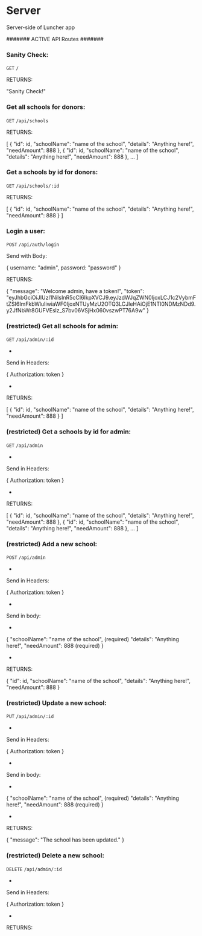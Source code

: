 # Server
Server-side of Luncher app



####### ACTIVE API Routes #######



### Sanity Check:

`GET` `/`

RETURNS:

"Sanity Check!"



### Get all schools for donors:

`GET` `/api/schools`

RETURNS:

[
    {
        "id": id,
        "schoolName": "name of the school",
        "details": "Anything here!",
        "needAmount": 888
    },
    {
        "id": id,
        "schoolName": "name of the school",
        "details": "Anything here!",
        "needAmount": 888
    },
    ...
]



### Get a schools by id for donors:

`GET` `/api/schools/:id`

RETURNS:

[
    {
        "id": id,
        "schoolName": "name of the school",
        "details": "Anything here!",
        "needAmount": 888
    }
]



### Login a user:

`POST` `/api/auth/login`

Send with Body:

{
    username: "admin",
    password: "password"
}


RETURNS:

{
    "message": "Welcome admin, have a token!",
    "token": "eyJhbGciOiJIUzI1NiIsInR5cCI6IkpXVCJ9.eyJzdWJqZWN0IjoxLCJ1c2VybmFtZSI6ImFkbWluIiwiaWF0IjoxNTUyMzU2OTQ3LCJleHAiOjE1NTI0NDMzNDd9.y2JfNbWr8GUFVEslz_S7bv06VSjHx060vszwPT76A9w"
}



### (restricted) Get all schools for admin:

`GET` `/api/admin/:id`

- 

Send in Headers:

{
    Authorization: token
}

- 

RETURNS:

[
    {
        "id": id,
        "schoolName": "name of the school",
        "details": "Anything here!",
        "needAmount": 888
    }
]



### (restricted) Get a schools by id for admin:

`GET` `/api/admin`

- 

Send in Headers:

{
    Authorization: token
}

- 

RETURNS:

[
    {
        "id": id,
        "schoolName": "name of the school",
        "details": "Anything here!",
        "needAmount": 888
    },
    {
        "id": id,
        "schoolName": "name of the school",
        "details": "Anything here!",
        "needAmount": 888
    },
    ...
]



### (restricted) Add a new school:

`POST` `/api/admin`

- 

Send in Headers:

{
    Authorization: token
}

- 

Send in body:

- 

{
    "schoolName": "name of the school", (required)
    "details": "Anything here!",
    "needAmount": 888 (required)
}

- 

RETURNS:

{
    "id": id,
    "schoolName": "name of the school",
    "details": "Anything here!",
    "needAmount": 888
}



### (restricted) Update a new school:

`PUT` `/api/admin/:id`

- 

Send in Headers:

{
    Authorization: token
}

- 

Send in body:

- 

{
    "schoolName": "name of the school", (required)
    "details": "Anything here!",
    "needAmount": 888 (required)
}

- 

RETURNS:

{
    "message": "The school has been updated."
}



### (restricted) Delete a new school:

`DELETE` `/api/admin/:id`

- 

Send in Headers:

{
    Authorization: token
}

- 


RETURNS:

